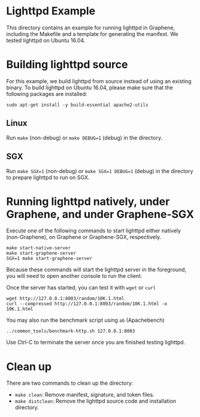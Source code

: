# Lighttpd Example

This directory contains an example for running lighttpd in Graphene, including the Makefile and a
template for generating the manifest. We tested lighttpd on Ubuntu 16.04.

# Building lighttpd source

For this example, we build lighttpd from source instead of using an existing binary. To build
lighttpd on Ubuntu 16.04, please make sure that the following packages are installed:

    sudo apt-get install -y build-essential apache2-utils

## Linux

Run `make` (non-debug) or `make DEBUG=1` (debug) in the directory.

## SGX

Run `make SGX=1` (non-debug) or `make SGX=1 DEBUG=1` (debug) in the directory to prepare lighttpd to
run on SGX.

# Running lighttpd natively, under Graphene, and under Graphene-SGX

Execute one of the following commands to start lighttpd either natively (non-Graphene), on Graphene
or Graphene-SGX, respectively.

    make start-native-server
    make start-graphene-server
    SGX=1 make start-graphene-server

Because these commands will start the lighttpd server in the foreground, you will need to open
another console to run the client.

Once the server has started, you can test it with `wget` or `curl`

    wget http://127.0.0.1:8003/random/10K.1.html
    curl --compressed http://127.0.0.1:8003/random/10K.1.html -o 10K.1.html

You may also run the benchmark script using `ab` (Apachebench)

    ../common_tools/benchmark-http.sh 127.0.0.1:8003

Use Ctrl-C to terminate the server once you are finished testing lighttpd.

# Clean up

There are two commands to clean up the directory:

* `make clean`: Remove manifest, signature, and token files.
* `make distclean`: Remove the lighttpd source code and installation directory.
